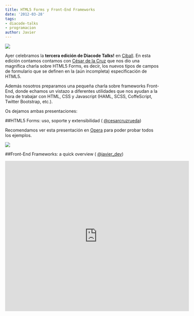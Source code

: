 ```yaml
---
title: HTML5 Forms y Front-End Frameworks
date: '2012-03-28'
tags:
- diacode-talks
- programacion
author: Javier
---
```


![](http://blog.diacode.com/wp-content/uploads/2011/10/diacode-TALKS-2.png)

Ayer celebramos la 
**tercera edición de Diacode Talks!**
 en 
[Ciball](http://www.lacatedralonline.es/ciball). En esta edición contamos contamos con 
[César de la Cruz](https://twitter.com/#!/cesarcruzrueda) que nos dio una magnífica charla sobre HTML5 Forms, es decir, los nuevos tipos de campos de formulario que se definen en la (aún incompleta) especificación de HTML5.

Además nosotros preparamos una pequeña charla sobre frameworks Front-End, donde echamos un vistazo a diferentes utilidades que nos ayudan a la hora de trabajar con HTML, CSS y Javascript (HAML, SCSS, CoffeScript, Twitter Bootstrap, etc.).

Os dejamos ambas presentaciones:



##HTML5 Forms: uso, soporte y extensibilidad (
[@cesarcruzrueda](https://twitter.com/#!/cesarcruzrueda))

Recomendamos ver esta presentación en 
[Opera](http://www.opera.com/) para poder probar todos los ejemplos.

[![](http://blog.diacode.com/wp-content/uploads/2012/03/html5forms.png)](http://cesardelacruz.es/html5/forms/)


##Front-End Frameworks: a quick overview (
[@javier_dev](https://twitter.com/#!/javier_dev))


<iframe src="http://www.slideshare.net/slideshow/embed_code/12177230?rel=0" width="600" height="490" frameborder="0" marginwidth="0" marginheight="0" scrolling="no"></iframe>
